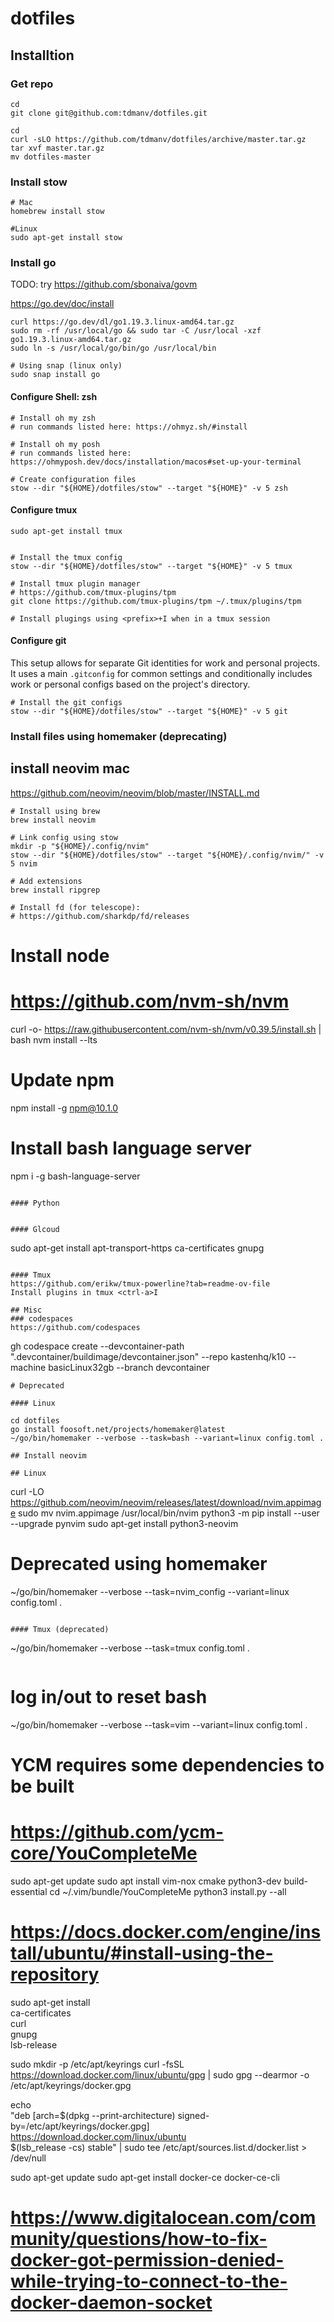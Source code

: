 dotfiles
========


## Installtion
### Get repo
```
cd
git clone git@github.com:tdmanv/dotfiles.git
```
```
cd
curl -sLO https://github.com/tdmanv/dotfiles/archive/master.tar.gz
tar xvf master.tar.gz
mv dotfiles-master
```
### Install stow

```
# Mac
homebrew install stow

#Linux
sudo apt-get install stow
```
### Install go

TODO: try https://github.com/sbonaiva/govm

https://go.dev/doc/install

```
curl https://go.dev/dl/go1.19.3.linux-amd64.tar.gz
sudo rm -rf /usr/local/go && sudo tar -C /usr/local -xzf go1.19.3.linux-amd64.tar.gz
sudo ln -s /usr/local/go/bin/go /usr/local/bin

# Using snap (linux only)
sudo snap install go
```

#### Configure Shell: zsh
```
# Install oh my zsh
# run commands listed here: https://ohmyz.sh/#install

# Install oh my posh
# run commands listed here: https://ohmyposh.dev/docs/installation/macos#set-up-your-terminal

# Create configuration files
stow --dir "${HOME}/dotfiles/stow" --target "${HOME}" -v 5 zsh
```

#### Configure tmux
```
sudo apt-get install tmux


# Install the tmux config
stow --dir "${HOME}/dotfiles/stow" --target "${HOME}" -v 5 tmux

# Install tmux plugin manager
# https://github.com/tmux-plugins/tpm
git clone https://github.com/tmux-plugins/tpm ~/.tmux/plugins/tpm

# Install plugings using <prefix>+I when in a tmux session
```

#### Configure git

This setup allows for separate Git identities for work and personal projects.
It uses a main `.gitconfig` for common settings and conditionally includes work
or personal configs based on the project's directory.
```
# Install the git configs
stow --dir "${HOME}/dotfiles/stow" --target "${HOME}" -v 5 git
```

### Install files using homemaker (deprecating)

## install neovim mac
https://github.com/neovim/neovim/blob/master/INSTALL.md

```
# Install using brew
brew install neovim

# Link config using stow
mkdir -p "${HOME}/.config/nvim"
stow --dir "${HOME}/dotfiles/stow" --target "${HOME}/.config/nvim/" -v 5 nvim

# Add extensions
brew install ripgrep

# Install fd (for telescope):
# https://github.com/sharkdp/fd/releases

```
# Install node
# https://github.com/nvm-sh/nvm
curl -o- https://raw.githubusercontent.com/nvm-sh/nvm/v0.39.5/install.sh | bash
nvm install --lts
# Update npm
npm install -g npm@10.1.0

# Install bash language server
npm i -g bash-language-server
```

#### Python
```
```

#### Glcoud
```
sudo apt-get install apt-transport-https ca-certificates gnupg
```

#### Tmux
https://github.com/erikw/tmux-powerline?tab=readme-ov-file
Install plugins in tmux <ctrl-a>I

## Misc
### codespaces
https://github.com/codespaces
```
gh codespace  create --devcontainer-path ".devcontainer/buildimage/devcontainer.json" --repo kastenhq/k10 --machine basicLinux32gb --branch devcontainer

```
# Deprecated

#### Linux

cd dotfiles
go install foosoft.net/projects/homemaker@latest
~/go/bin/homemaker --verbose --task=bash --variant=linux config.toml .

## Install neovim

## Linux
```
curl -LO https://github.com/neovim/neovim/releases/latest/download/nvim.appimage
sudo mv nvim.appimage /usr/local/bin/nvim
python3 -m pip install --user --upgrade pynvim
sudo apt-get install python3-neovim

# Deprecated using homemaker
~/go/bin/homemaker --verbose --task=nvim_config --variant=linux config.toml .
```

#### Tmux (deprecated)
```
~/go/bin/homemaker --verbose --task=tmux config.toml .

```

```
# log in/out to reset bash
~/go/bin/homemaker --verbose --task=vim --variant=linux config.toml .

# YCM requires some dependencies to be built
# https://github.com/ycm-core/YouCompleteMe
sudo apt-get update
sudo apt install vim-nox cmake python3-dev build-essential
cd ~/.vim/bundle/YouCompleteMe
python3 install.py --all

# https://docs.docker.com/engine/install/ubuntu/#install-using-the-repository
sudo apt-get install \
    ca-certificates \
    curl \
    gnupg \
    lsb-release

sudo mkdir -p /etc/apt/keyrings
curl -fsSL https://download.docker.com/linux/ubuntu/gpg | sudo gpg --dearmor -o /etc/apt/keyrings/docker.gpg

 echo \
   "deb [arch=$(dpkg --print-architecture) signed-by=/etc/apt/keyrings/docker.gpg] https://download.docker.com/linux/ubuntu \
     $(lsb_release -cs) stable" | sudo tee /etc/apt/sources.list.d/docker.list > /dev/null

sudo apt-get update
sudo apt-get install docker-ce docker-ce-cli
# https://www.digitalocean.com/community/questions/how-to-fix-docker-got-permission-denied-while-trying-to-connect-to-the-docker-daemon-socket

```

```
